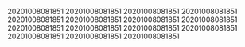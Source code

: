 20201008081851
20201008081851
20201008081851
20201008081851
20201008081851
20201008081851
20201008081851
20201008081851
20201008081851
20201008081851
20201008081851
20201008081851
20201008081851
20201008081851
20201008081851
